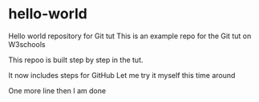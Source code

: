 # hello-world
Hello world repository for Git tut
This is an example repo for the Git tut on W3schools

This repoo is built step by step in the tut.

It now includes steps for GitHub
Let me try it myself this time around

One more line then I am done
